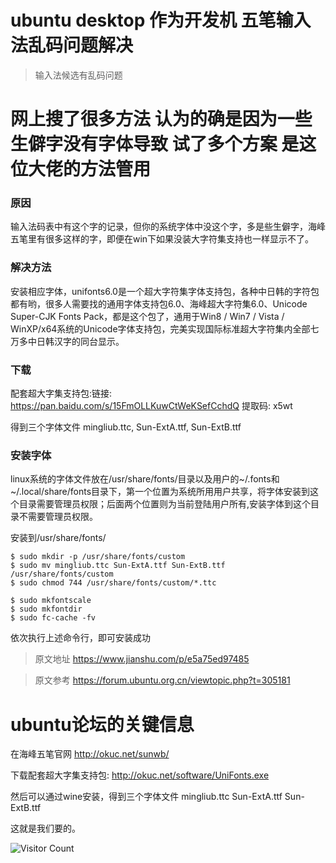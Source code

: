 # ubuntu desktop 作为开发机 五笔输入法乱码问题解决
> 输入法候选有乱码问题

# 网上搜了很多方法 认为的确是因为一些生僻字没有字体导致 试了多个方案 是这位大佬的方法管用

### 原因

输入法码表中有这个字的记录，但你的系统字体中没这个字，多是些生僻字，海峰五笔里有很多这样的字，即便在win下如果没装大字符集支持也一样显示不了。

### 解决方法

安装相应字体，unifonts6.0是一个超大字符集字体支持包，各种中日韩的字符包都有哟，很多人需要找的通用字体支持包6.0、海峰超大字符集6.0、Unicode Super-CJK Fonts Pack，都是这个包了，通用于Win8 / Win7 / Vista / WinXP/x64系统的Unicode字体支持包，完美实现国际标准超大字符集内全部七万多中日韩汉字的同台显示。

### 下载

配套超大字集支持包:链接: https://pan.baidu.com/s/15FmOLLKuwCtWeKSefCchdQ 提取码: x5wt

得到三个字体文件 mingliub.ttc, Sun-ExtA.ttf, Sun-ExtB.ttf

### 安装字体
linux系统的字体文件放在/usr/share/fonts/目录以及用户的~/.fonts和~/.local/share/fonts目录下，第一个位置为系统所用用户共享，将字体安装到这个目录需要管理员权限；后面两个位置则为当前登陆用户所有,安装字体到这个目录不需要管理员权限。

安装到/usr/share/fonts/

```
$ sudo mkdir -p /usr/share/fonts/custom
$ sudo mv mingliub.ttc Sun-ExtA.ttf Sun-ExtB.ttf /usr/share/fonts/custom
$ sudo chmod 744 /usr/share/fonts/custom/*.ttc

$ sudo mkfontscale  
$ sudo mkfontdir
$ sudo fc-cache -fv
```

依次执行上述命令行，即可安装成功


> 原文地址 https://www.jianshu.com/p/e5a75ed97485

> 原文参考 https://forum.ubuntu.org.cn/viewtopic.php?t=305181


# ubuntu论坛的关键信息

在海峰五笔官网 http://okuc.net/sunwb/

下载配套超大字集支持包: http://okuc.net/software/UniFonts.exe

然后可以通过wine安装，得到三个字体文件 mingliub.ttc Sun-ExtA.ttf Sun-ExtB.ttf

这就是我们要的。


![Visitor Count](https://profile-counter.glitch.me/liuyibao/count.svg)
